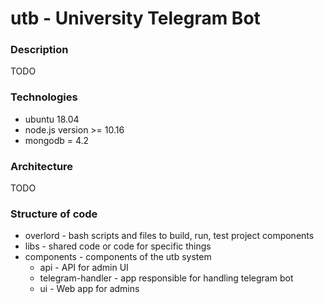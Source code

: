# utb - University Telegram Bot

### Description
TODO
### Technologies
* ubuntu 18.04
* node.js version >= 10.16
* mongodb = 4.2
### Architecture
TODO
### Structure of code
* overlord - bash scripts and files to build, run, test project components
* libs - shared code or code for specific things
* components - components of the utb system
    * api - API for admin UI
    * telegram-handler - app responsible for handling telegram bot
    * ui - Web app for admins
